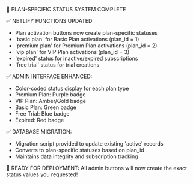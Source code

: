 🎯 PLAN-SPECIFIC STATUS SYSTEM COMPLETE

✅ NETLIFY FUNCTIONS UPDATED:
- Plan activation buttons now create plan-specific statuses
- 'basic plan' for Basic Plan activations (plan_id = 1)
- 'premium plan' for Premium Plan activations (plan_id = 2)  
- 'vip plan' for VIP Plan activations (plan_id = 3)
- 'expired' status for inactive/expired subscriptions
- 'free trial' status for trial creations

✅ ADMIN INTERFACE ENHANCED:
- Color-coded status display for each plan type
- Premium Plan: Purple badge
- VIP Plan: Amber/Gold badge  
- Basic Plan: Green badge
- Free Trial: Blue badge
- Expired: Red badge

✅ DATABASE MIGRATION:
- Migration script provided to update existing 'active' records
- Converts to plan-specific statuses based on plan_id
- Maintains data integrity and subscription tracking

🚀 READY FOR DEPLOYMENT:
All admin buttons will now create the exact status values you requested!
